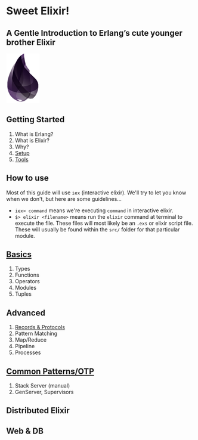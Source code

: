 # Sweet Elixir!
## A Gentle Introduction to Erlang’s cute younger brother Elixir

![elixir-lang][elixir-logo]

## Getting Started
1. What is Erlang?
1. What is Elixir?
1. Why?
1. [Setup][setup]
1. [Tools][tools]

## How to use
Most of this guide will use `iex` (interactive elixir).  We'll try to let you know when we don't, but here are some guidelines...

* `iex> command` means we're executing `command` in interactive elixir.
* `$> elixir <filename>` means run the `elixir` command at terminal to execute the file.  These files will most likely be an `.exs`  or elixir script file.  These will usually be found within the `src/` folder for that particular module.

## [Basics][basics]
1. Types
1. Functions
1. Operators
1. Modules
1. Tuples

## Advanced
1. [Records & Protocols][records_protocols]
1. Pattern Matching
1. Map/Reduce
1. Pipeline
1. Processes

## [Common Patterns/OTP][otp]

1. Stack Server (manual)
1. GenServer, Supervisors

## Distributed Elixir

## Web & DB

[elixir-logo]: ./elixir-logo.png
[setup]: ./04-setup/README.md
[tools]: ./06-tools/README.md
[basics]: ./07-basics/README.md
[otp]: ./10-otp/README.md
[records_protocols]: ./08-advanced/records_protocols.md

